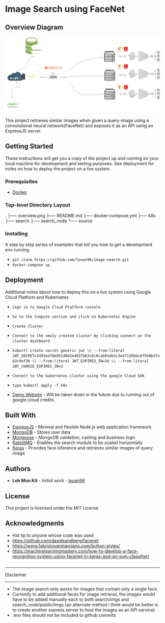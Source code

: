 # Image Search using FaceNet

## Overview Diagram

![](overview.png)

This project retrieves similar images when given a query image using a convolutional neural network(FaceNet) and exposes it as an API using an ExpressJS server.

## Getting Started

These instructions will get you a copy of the project up and running on your local machine for development and testing purposes. See deployment for notes on how to deploy the project on a live system.

### Prerequisites

- [Docker](https://www.docker.com/products/docker-desktop)

### Top-level Directory Layout

.
├── overview.png
├── README.md
├── docker-compose.yml
├── k8s
├── search
├── search_node
└── source

### Installing

A step by step series of examples that tell you how to get a development env running

- `git clone https://github.com/leoan96/image-search.git`
- `docker-compose up`

## Deployment

Additional notes about how to deploy this on a live system using Google Cloud Platform and Kubernetes

- `Sign in to Google Cloud Platform console`
- `Go to the Compute section and click on Kubernetes Engine`
- `Create Cluster`
- `Connect to the newly created cluster by clicking connect on the cluster dashboard`
- `kubectl create secret generic jwt \\ --from-literal JWT_SECRET=3493edf6b95140d2e4037b63c6c8cab91db2c3e47110bbc8f5b8b3feb2c9ef36 \\ --from-literal JWT_EXPIRES_IN=3d \\ --from-literal JWT_COOKIE_EXPIRES_IN=3`
- `Connect to the kubernetes cluster using the google Cloud SDK`
- `type kubectl apply -f k8s`

- [Demo Website](http://34.87.41.133:5000/) - Will be taken down in the future due to running out of google cloud credits

## Built With

- [ExpressJS](https://expressjs.com/) - Minimal and flexible Node.js web application framework
- [MongoDB](https://www.mongodb.com/) - Stores user data
- [Mongoose](https://mongoosejs.com/) - MongoDB validation, casting and business logic
- [RabbitMQ](https://www.rabbitmq.com/) - Enables the search module to be scaled horizontally
- [Keras](https://keras.io/) - Provides face inference and retrieves similar images of query image

## Authors

- **Loh Mun Kit** - _Initial work_ - [leoan96](https://github.com/leoan96)

## License

This project is licensed under the MIT License

## Acknowledgments

- Hat tip to anyone whose code was used
- https://github.com/davidsandberg/facenet
- https://www.fabriziovanmarciano.com/button-styles/
- https://machinelearningmastery.com/how-to-develop-a-face-recognition-system-using-facenet-in-keras-and-an-svm-classifier/

```

```

---

Disclaimer

---

- The image search only works for images that contain only a single face.
- Currently to add additional faces for image retrieval, the images would have to be added manually each to both search/imgs and search_node/public/imgs (an alternate method i think would be better is to create another express server to host the images as an API service)
- .env files should not be included to github commits
